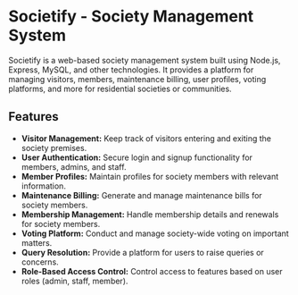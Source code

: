 # Societify - Society Management System
Societify is a web-based society management system built using Node.js, Express, MySQL, and other technologies. It provides a platform for managing visitors, members, maintenance billing, user profiles, voting platforms, and more for residential societies or communities.

## Features
- **Visitor Management:** Keep track of visitors entering and exiting the society premises.
- **User Authentication:** Secure login and signup functionality for members, admins, and staff.
- **Member Profiles:** Maintain profiles for society members with relevant information.
- **Maintenance Billing:** Generate and manage maintenance bills for society members.
- **Membership Management:** Handle membership details and renewals for society members.
- **Voting Platform:** Conduct and manage society-wide voting on important matters.
- **Query Resolution:** Provide a platform for users to raise queries or concerns.
- **Role-Based Access Control:** Control access to features based on user roles (admin, staff, member).
